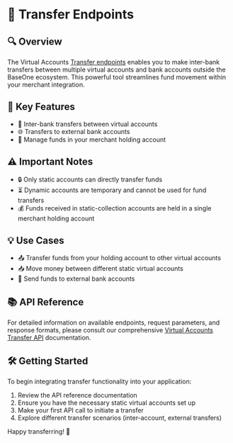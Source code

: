 # 🔄 Transfer Endpoints

## 🔍 Overview

The Virtual Accounts [Transfer endpoints](/api/api-va#tag/Transfer) enables you to make inter-bank transfers between multiple virtual accounts and bank accounts outside the BaseOne ecosystem. This powerful tool streamlines fund movement within your merchant integration.

## 🚀 Key Features

- 🏦 Inter-bank transfers between virtual accounts
- 🌐 Transfers to external bank accounts
- 💼 Manage funds in your merchant holding account

## ⚠️ Important Notes

- 🔒 Only static accounts can directly transfer funds
- ⏳ Dynamic accounts are temporary and cannot be used for fund transfers
- 💰 Funds received in static-collection accounts are held in a single merchant holding account

## 💡 Use Cases

- 📤 Transfer funds from your holding account to other virtual accounts
- 📥 Move money between different static virtual accounts
- 🏧 Send funds to external bank accounts

## 📚 API Reference

For detailed information on available endpoints, request parameters, and response formats, please consult our comprehensive [Virtual Accounts Transfer API](/api/api-va#tag/Transfer) documentation.

## 🛠️ Getting Started

To begin integrating transfer functionality into your application:

1. Review the API reference documentation
2. Ensure you have the necessary static virtual accounts set up
3. Make your first API call to initiate a transfer
4. Explore different transfer scenarios (inter-account, external transfers)

Happy transferring! 💸
